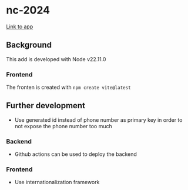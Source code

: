 # nc-2024

[Link to app](https://nc-2024-614d0.web.app/)

## Background

This add is developed with Node v22.11.0

### Frontend
The fronten is created with `npm create vite@latest`

## Further development

* Use generated id instead of phone number as primary key in order to not expose the phone number too much

### Backend
* Github actions can be used to deploy the backend

### Frontend
* Use internationalization framework
